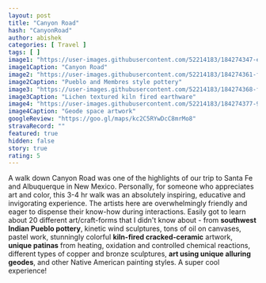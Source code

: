 ```yaml
---
layout: post
title: "Canyon Road"
hash: "CanyonRoad"
author: abishek
categories: [ Travel ]
tags: [ ]
image1: "https://user-images.githubusercontent.com/52214183/184274347-ee7438cf-a5b1-439c-8f33-92d54f17fb40.jpg"
image1Caption: "Canyon Road"
image2: "https://user-images.githubusercontent.com/52214183/184274361-fdf410af-ff0e-4ade-855a-6a809e81093b.jpg"
image2Caption: "Pueblo and Membres style pottery"
image3: "https://user-images.githubusercontent.com/52214183/184274368-fae18149-2cc9-48e8-bd59-61a5cef819d7.jpg"
image3Caption: "Lichen textured kiln fired earthware"
image4: "https://user-images.githubusercontent.com/52214183/184274377-972aa3fc-7940-4157-aee6-9a4797fb39c4.jpg"
image4Caption: "Geode space artwork"
googleReview: "https://goo.gl/maps/kc2C5RYwDcC8mrMo8"
stravaRecord: ""
featured: true
hidden: false
story: true
rating: 5
---
```


A walk down Canyon Road was one of the highlights of our trip to Santa Fe and Albuquerque in New Mexico. Personally, for someone who appreciates art and color, this 3-4 hr walk was an absolutely inspiring, educative and invigorating experience. The artists here are overwhelmingly friendly and eager to dispense their know-how during interactions. Easily got to learn about 20 different art/craft-forms that I didn't know about - from **southwest Indian Pueblo pottery**, kinetic wind sculptures, tons of oil on canvases, pastel work, stunningly colorful **kiln-fired cracked-ceramic** artwork, **unique patinas** from heating, oxidation and controlled chemical reactions, different types of copper and bronze sculptures, **art using unique alluring geodes**, and other Native American painting styles. A super cool experience!